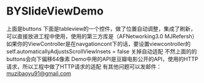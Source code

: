 # BYSlideViewDemo
上面是buttons 下面是tableview的一个控件，做了位置自动调整，集成了刷新，可以直接放进工程中使用，使用的第三方库是（AFNetworking3.0  MJRefersh）
如果你的ViewController是在navgationcont下的话，要设置viewcontroller的self.automaticallyAdjustsScrollViewInsets = false 关掉自动适配
不然上面的的buttons会向下偏移64像素
Demo中用的API是豆瓣电影公开的API，使用的HTTP请求，所以工程中做了HTTP请求的适配
有其他问题可以发邮件：muzibaoyu91@gmail.com
